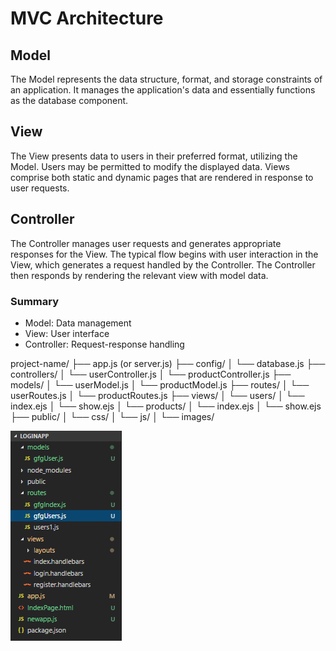 # MVC Architecture

## Model

The Model represents the data structure, format, and storage constraints of an application. It manages the application's data and essentially functions as the database component.

## View

The View presents data to users in their preferred format, utilizing the Model. Users may be permitted to modify the displayed data. Views comprise both static and dynamic pages that are rendered in response to user requests.

## Controller

The Controller manages user requests and generates appropriate responses for the View. The typical flow begins with user interaction in the View, which generates a request handled by the Controller. The Controller then responds by rendering the relevant view with model data.

### Summary

- Model: Data management
- View: User interface
- Controller: Request-response handling

project-name/
├── app.js (or server.js)
├── config/
│   └── database.js
├── controllers/
│   └── userController.js
│   └── productController.js
├── models/
│   └── userModel.js
│   └── productModel.js
├── routes/
│   └── userRoutes.js
│   └── productRoutes.js
├── views/
│   └── users/
│       └── index.ejs
│       └── show.ejs
│   └── products/
│       └── index.ejs
│       └── show.ejs
├── public/
│   └── css/
│   └── js/
│   └── images/


![alt text](image.png)
